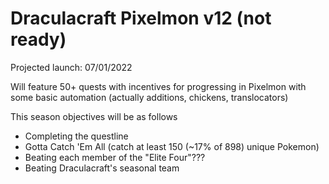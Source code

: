 # Draculacraft Pixelmon v12 (not ready)

Projected launch: 07/01/2022

Will feature 50+ quests with incentives for progressing in Pixelmon with some basic automation (actually additions, chickens, translocators)

This season objectives will be as follows
- Completing the questline
- Gotta Catch 'Em All (catch at least 150 (~17% of 898) unique Pokemon)
- Beating each member of the "Elite Four"???
- Beating Draculacraft's seasonal team
